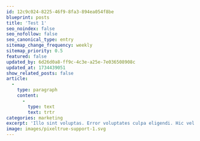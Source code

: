 ```yaml
---
id: 12c9c024-8225-46f9-8fa3-894ea054f8be
blueprint: posts
title: 'Test 1'
seo_noindex: false
seo_nofollow: false
seo_canonical_type: entry
sitemap_change_frequency: weekly
sitemap_priority: 0.5
featured: false
updated_by: 6d26d0a8-ff9c-4c3e-a25e-7e036508908c
updated_at: 1734439051
show_related_posts: false
article:
  -
    type: paragraph
    content:
      -
        type: text
        text: trtr
categories: marketing
excerpt: 'Illo sint voluptas. Error voluptates culpa eligendi. Hic vel totam vitae illo. Non aliquid explicabo necessitatibus unde. Sed exercitationem placeat consectetur nulla deserunt vel. Iusto corrupti dicta.'
image: images/pixeltrue-support-1.svg
---
```

